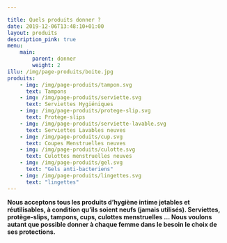 ```yaml
---

title: Quels produits donner ?
date: 2019-12-06T13:48:10+01:00
layout: produits
description_pink: true
menu: 
    main:
        parent: donner
        weight: 2
illu: /img/page-produits/boite.jpg
produits: 
    - img: /img/page-produits/tampon.svg
      text: Tampons
    - img: /img/page-produits/serviette.svg
      text: Serviettes Hygiéniques
    - img: /img/page-produits/protege-slip.svg
      text: Protège-slips
    - img: /img/page-produits/serviette-lavable.svg
      text: Serviettes Lavables neuves
    - img: /img/page-produits/cup.svg
      text: Coupes Menstruelles neuves
    - img: /img/page-produits/culotte.svg
      text: Culottes menstruelles neuves
    - img: /img/page-produits/gel.svg
      text: "Gels anti-bacteriens" 
    - img: /img/page-produits/lingettes.svg
      text: "lingettes"
---
```

**Nous acceptons tous les produits d’hygiène intime jetables et réutilisables, à condition qu’ils soient neufs (jamais utilisés). Serviettes, protège-slips, tampons, cups, culottes menstruelles … Nous voulons autant que possible donner à chaque femme dans le besoin le choix de ses protections.**


